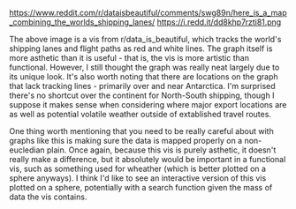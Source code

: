 https://www.reddit.com/r/dataisbeautiful/comments/swg89n/here_is_a_map_combining_the_worlds_shipping_lanes/
https://i.redd.it/dd8khp7rzti81.png

The above image is a vis from r/data_is_beautiful, which tracks the world's shipping lanes and flight paths as red and white lines. The graph itself is more asthetic than it is useful - that is, the vis is more artistic than functional. However, I still thought the graph was really neat largely due to its unique look. It's also worth noting that there are locations on the graph that lack tracking lines - primarily over and near Antarctica. I'm surprised there's no shortcut over the continent for North-South shipping, though I suppose it makes sense when considering where major export locations are as well as potential volatile weather outside of extablished travel routes.

One thing worth mentioning that you need to be really careful about with graphs like this is making sure the data is mapped properly on a non-eucledian plain. Once again, because this vis is purely asthetic, it doesn't really make a difference, but it absolutely would be important in a functional vis, such as something used for wheather (which is better plotted on a sphere anyways). I think I'd like to see an interactive version of this vis plotted on a sphere, potentially with a search function given the mass of data the vis contains.
